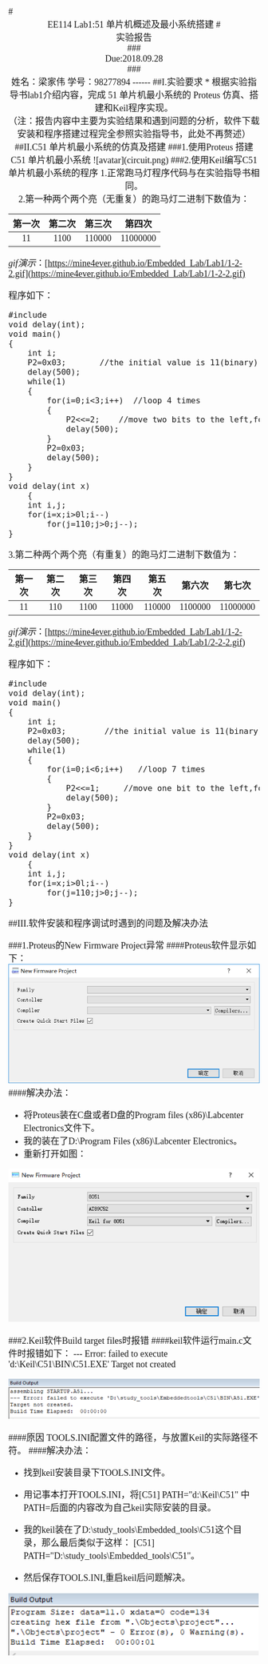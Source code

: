 <font size=4 face="黑体">
#<center> EE114 Lab1:51 单片机概述及最小系统搭建
#<center>实验报告 </center>
###<center>Due:2018.09.28 </center>
###<center> 姓名：梁家伟 学号：98277894 
------
##I.实验要求
* 根据实验指导书lab1介绍内容，完成 51 单片机最小系统的 Proteus 仿真、搭建和Keil程序实现。
<br/>（注：报告内容中主要为实验结果和遇到问题的分析，软件下载安装和程序搭建过程完全参照实验指导书，此处不再赘述）</br>
##II.C51 单片机最小系统的仿真及搭建
###1.使用Proteus 搭建C51 单片机最小系统
![avatar](circuit.png)
###2.使用Keil编写C51单片机最小系统的程序
1.正常跑马灯程序代码与在实验指导书相同。
<br>
2.第一种两个两个亮（无重复）的跑马灯二进制下数值为：

<div align=center>

第一次 | 第二次 | 第三次 | 第四次
:-: | :-: | :-: | :-:
11 | 1100 | 110000 | 11000000
<div align=left>

*gif演示*：[https://mine4ever.github.io/Embedded_Lab/Lab1/1-2-2.gif](https://mine4ever.github.io/Embedded_Lab/Lab1/1-2-2.gif)

程序如下：
<pre>
#include<reg52.h>
void delay(int);
void main()
{
	int i;
	P2=0x03;       //the initial value is 11(binary)
	delay(500);
	while(1)
	{
		for(i=0;i<3;i++)  //loop 4 times
		{
			P2<<=2;    //move two bits to the left,for example:11->1100(binary)
			delay(500);
		}
		P2=0x03;
		delay(500);
	}
}
void delay(int x)
	{
	int i,j;
	for(i=x;i>0l;i--)
		for(j=110;j>0;j--);
}</pre>

3.第二种两个两个亮（有重复）的跑马灯二进制下数值为：
<div align=center>

第一次 | 第二次 | 第三次 | 第四次 | 第五次 | 第六次 | 第七次
:-: | :-: | :-: | :-: | :-: | :-: | :-:
11 | 110 | 1100 | 11000 | 110000 | 1100000 | 11000000 
<div align=left>

*gif演示*：[https://mine4ever.github.io/Embedded_Lab/Lab1/1-2-2.gif](https://mine4ever.github.io/Embedded_Lab/Lab1/2-2-2.gif)


程序如下：
<pre>
#include<reg52.h>
void delay(int);
void main()
{
	int i;
	P2=0x03;        //the initial value is 11(binary)
	delay(500);
	while(1)
	{
		for(i=0;i<6;i++)   //loop 7 times
		{
			P2<<=1;     //move one bit to the left,for example:11->110(binary)
			delay(500);
		}
		P2=0x03;
		delay(500);
	}
}
void delay(int x)
	{
	int i,j;
	for(i=x;i>0l;i--)
		for(j=110;j>0;j--);
}</pre>


##III.软件安装和程序调试时遇到的问题及解决办法

###1.Proteus的New Firmware Project异常
####Proteus软件显示如下：
![avatar](l.png)
####解决办法：
* 将Proteus装在C盘或者D盘的Program files (x86)\Labcenter Electronics文件下。
* 我的装在了D:\Program Files (x86)\Labcenter Electronics。
* 重新打开如图：

![avatar](2.png)

###2.Keil软件Build target files时报错
####keil软件运行main.c文件时报错如下：
--- Error: failed to execute 'd:\Keil\C51\BIN\C51.EXE'
Target not created

![avatar](keil_error.png)

####原因
TOOLS.INI配置文件的路径，与放置Keil的实际路径不符。
####解决办法：
* 找到keil安装目录下TOOLS.INI文件。
* 用记事本打开TOOLS.INI，将[C51] PATH="d:\Keil\C51"
中PATH=后面的内容改为自己keil实际安装的目录。

* 我的keil装在了D:\study_tools\Embedded_tools\C51这个目录，那么最后类似于这样：
[C51]
PATH="D:\study_tools\Embedded_tools\C51"。

* 然后保存TOOLS.INI,重启keil后问题解决。

![avatar](keil_right.png)